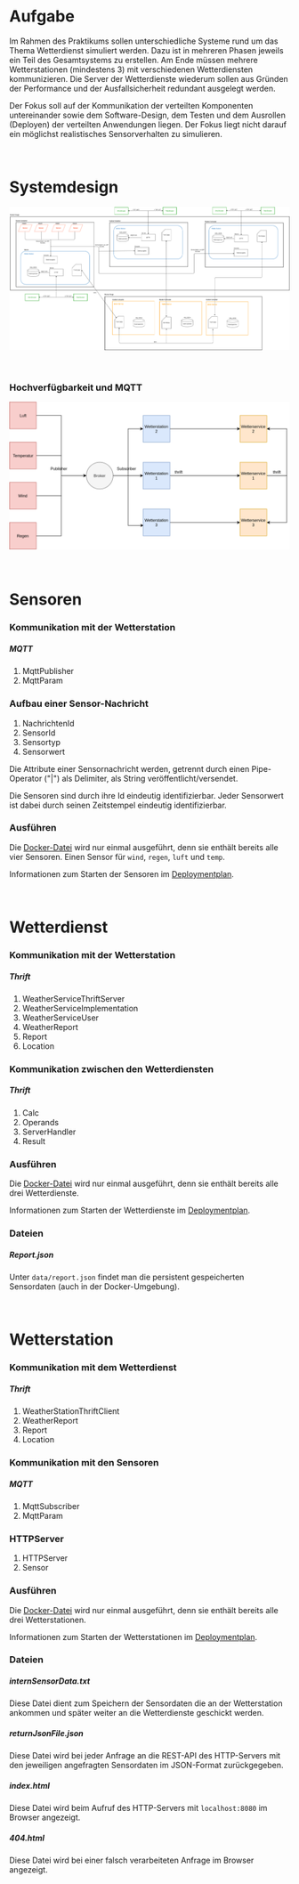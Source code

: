 # Aufgabe
Im Rahmen des Praktikums sollen unterschiedliche Systeme rund um das Thema Wetterdienst simuliert werden. Dazu ist in mehreren Phasen jeweils ein Teil des Gesamtsystems zu erstellen. Am Ende müssen mehrere Wetterstationen (mindestens 3) mit verschiedenen Wetterdiensten kommunizieren. Die Server der Wetterdienste wiederum sollen aus Gründen der Performance und der Ausfallsicherheit redundant ausgelegt werden.

Der Fokus soll auf der Kommunikation der verteilten Komponenten untereinander sowie dem Software-Design, dem Testen und dem Ausrollen (Deployen) der verteilten Anwendungen liegen. Der Fokus liegt nicht darauf ein möglichst realistisches Sensorverhalten zu simulieren.

&nbsp;

# Systemdesign

![Systemplan](images/systemdesign.png)

&nbsp;


### Hochverfügbarkeit und MQTT

![Systemplan](images/availability-consistency.png)

&nbsp;

# Sensoren

### Kommunikation mit der Wetterstation

##### MQTT
1. MqttPublisher
1. MqttParam

### Aufbau einer Sensor-Nachricht
1. NachrichtenId
1. SensorId
1. Sensortyp
1. Sensorwert

Die Attribute einer Sensornachricht werden, getrennt durch einen Pipe-Operator ("|") als Delimiter, als String veröffentlicht/versendet.

Die Sensoren sind durch ihre Id eindeutig identifizierbar. Jeder Sensorwert ist dabei durch seinen Zeitstempel eindeutig identifizierbar.

### Ausführen
Die [Docker-Datei](src/Sensordaten/docker-compose.yml) wird nur einmal ausgeführt, denn sie enthält bereits alle vier Sensoren. Einen Sensor für `wind`, `regen`, `luft` und `temp`.

Informationen zum Starten der Sensoren im [Deploymentplan][1].

&nbsp;

# Wetterdienst

### Kommunikation mit der Wetterstation

##### Thrift
1. WeatherServiceThriftServer
1. WeatherServiceImplementation
1. WeatherServiceUser
1. WeatherReport
1. Report
1. Location

### Kommunikation zwischen den Wetterdiensten

##### Thrift
1. Calc
1. Operands
1. ServerHandler
1. Result

### Ausführen
Die [Docker-Datei](src/Wetterservice/docker-compose.yml) wird nur einmal ausgeführt, denn sie enthält bereits alle drei Wetterdienste.

Informationen zum Starten der Wetterdienste im [Deploymentplan][1].

### Dateien

##### Report.json
Unter `data/report.json` findet man die persistent gespeicherten Sensordaten (auch in der Docker-Umgebung).

&nbsp;

# Wetterstation

### Kommunikation mit dem Wetterdienst

##### Thrift
1. WeatherStationThriftClient
1. WeatherReport
1. Report
1. Location

### Kommunikation mit den Sensoren

##### MQTT
1. MqttSubscriber
1. MqttParam

### HTTPServer
1. HTTPServer
1. Sensor

### Ausführen
Die [Docker-Datei](src/Wetterstation/docker-compose.yml) wird nur einmal ausgeführt, denn sie enthält bereits alle drei Wetterstationen.

Informationen zum Starten der Wetterstationen im [Deploymentplan][1].

### Dateien

##### internSensorData.txt
Diese Datei dient zum Speichern der Sensordaten die an der Wetterstation ankommen und später weiter an die Wetterdienste geschickt werden.

##### returnJsonFile.json
Diese Datei wird bei jeder Anfrage an die REST-API des HTTP-Servers mit den jeweiligen angefragten Sensordaten im JSON-Format zurückgegeben.

##### index.html
Diese Datei wird beim Aufruf des HTTP-Servers mit `localhost:8080` im Browser angezeigt.

##### 404.html
Diese Datei wird bei einer falsch verarbeiteten Anfrage im Browser angezeigt.

[1]: DEPLOY.md
